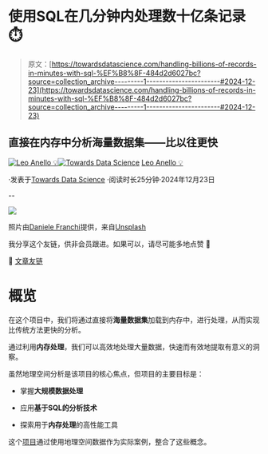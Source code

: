 # 使用SQL在几分钟内处理数十亿条记录 ⏱️

> 原文：[https://towardsdatascience.com/handling-billions-of-records-in-minutes-with-sql-%EF%B8%8F-484d2d6027bc?source=collection_archive---------1-----------------------#2024-12-23](https://towardsdatascience.com/handling-billions-of-records-in-minutes-with-sql-%EF%B8%8F-484d2d6027bc?source=collection_archive---------1-----------------------#2024-12-23)

## 直接在内存中分析海量数据集——比以往更快

[](https://medium.com/@panData?source=post_page---byline--484d2d6027bc--------------------------------)[![Leo Anello 💡](../Images/635ecdec15cda7864d92bf0f1496b6fa.png)](https://medium.com/@panData?source=post_page---byline--484d2d6027bc--------------------------------)[](https://towardsdatascience.com/?source=post_page---byline--484d2d6027bc--------------------------------)[![Towards Data Science](../Images/a6ff2676ffcc0c7aad8aaf1d79379785.png)](https://towardsdatascience.com/?source=post_page---byline--484d2d6027bc--------------------------------) [Leo Anello 💡](https://medium.com/@panData?source=post_page---byline--484d2d6027bc--------------------------------)

·发表于[Towards Data Science](https://towardsdatascience.com/?source=post_page---byline--484d2d6027bc--------------------------------) ·阅读时长25分钟·2024年12月23日

--

![](../Images/970106bdfe038dddacf5a0c46a3a661d.png)

照片由[Daniele Franchi](https://unsplash.com/@daniele_franchi?utm_source=medium&utm_medium=referral)提供，来自[Unsplash](https://unsplash.com/?utm_source=medium&utm_medium=referral)

我分享这个友链，供非会员跟进。如果可以，请尽可能多地点赞 👏

🚨 [文章友链](https://medium.com/towards-data-science/handling-billions-of-records-in-minutes-with-sql-%EF%B8%8F-484d2d6027bc?sk=bf3f825d68f291a52eeb736a2f6a82d3)

# 概览

在这个项目中，我们将通过直接将**海量数据集**加载到内存中，进行处理，从而实现比传统方法更快的分析。

通过利用**内存处理**，我们可以高效地处理大量数据，快速而有效地提取有意义的洞察。

虽然地理空间分析是该项目的核心焦点，但项目的主要目标是：

+   掌握**大规模数据处理**

+   应用**基于SQL的分析技术**

+   探索用于**内存处理**的高性能工具

这个[项目](https://github.com/Anello92/duckdb-project)通过使用地理空间数据作为实际案例，整合了这些概念。
